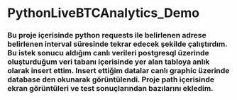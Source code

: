 # PythonLiveBTCAnalytics_Demo

<h3> Bu proje içerisinde python requests ile belirlenen adrese belirlenen interval süresinde tekrar edecek şekilde çalıştırdım. 
Bu istek sonucu aldığım canlı verileri postgresql üzerinde oluşturduğum veri tabanı içerisinde yer alan tabloya anlık olarak insert ettim.
Insert ettiğim datalar canlı graphic üzerinde database den okunarak görüntülendi.
Proje path içerisinde ekran görüntüleri ve test sonuçlarından bazılarını ekledim.</h1>
